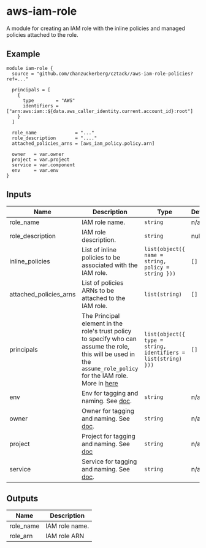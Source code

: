 # aws-iam-role
A module for creating an IAM role with the inline policies and managed policies attached to the role.

## Example

```hcl
module iam-role {
  source = "github.com/chanzuckerberg/cztack//aws-iam-role-policies?ref=..."

  principals = [
    {
      type        = "AWS"
      identifiers = ["arn:aws:iam::${data.aws_caller_identity.current.account_id}:root"]
    }
  ]

  role_name              = "..."
  role_description       = "...."
  attached_policies_arns = [aws_iam_policy.policy.arn]

  owner   = var.owner
  project = var.project
  service = var.component
  env     = var.env
}
```

## Inputs

| Name | Description | Type | Default | Required |
|------|-------------|------|---------|:--------:|
| role\_name | IAM role name. | `string` | n/a | yes |
| role\_description | IAM role description. | `string` | null | no |
| inline\_policies | List of inline policies to be associated with the IAM role. | `list(object({ name = string, policy = string }))`  | `[]` | no |
| attached\_policies\_arns | List of policies ARNs to be attached to the IAM role. | `list(string)` | `[]` | no |
| principals | The Principal element in the role's trust policy to specify who can assume the role, this will be used in the `assume_role_policy` for the IAM role. More in [here](https://docs.aws.amazon.com/IAM/latest/UserGuide/reference_policies_elements_principal.html) | `list(object({ type = string, identifiers = list(string) }))`  | `[]` | no |
| env | Env for tagging and naming. See [doc](../README.md#consistent-tagging). | `string` | n/a | yes |
| owner | Owner for tagging and naming. See [doc](../README.md#consistent-tagging). | `string` | n/a | yes |
| project | Project for tagging and naming. See [doc](../README.md#consistent-tagging) | `string` | n/a | yes |
| service | Service for tagging and naming. See [doc](../README.md#consistent-tagging). | `string` | n/a | yes |

## Outputs

| Name | Description |
|------|-------------|
| role_name | IAM role name. |
| role_arn  | IAM role ARN |

<!-- START -->

<!-- END -->
